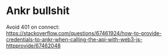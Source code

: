 

# Ankr bullshit  
Avoid 401 on connect:  
https://stackoverflow.com/questions/67461924/how-to-provide-credentials-to-ankr-when-calling-the-api-with-web3-js-httpprovide/67462048   


